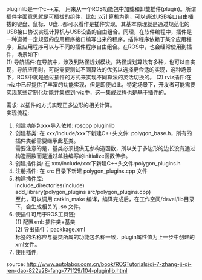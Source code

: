 pluginlib是一个c++库， 用来从一个ROS功能包中加载和卸载插件(plugin)。所谓插件字面意思就是可插拔的组件，比如:以计算机为例，可以通过USB接口自由插拔的键盘、鼠标、U盘...都可以看作是插件实现，其基本原理就是通过规范化的USB接口协议实现计算机与USB设备的自由组合。同理，在软件编程中，插件是一种遵循一定规范的应用程序接口编写出来的程序，插件程序依赖于某个应用程序，且应用程序可以与不同的插件程序自由组合。在ROS中，也会经常使用到插件，场景如下:  
(1) 导航插件:在导航中，涉及到路径规划模块，路径规划算法有多种，也可以自实现，导航应用时，可能需要测试不同算法的优劣以选择更合适的实现，这种场景下，ROS中就是通过插件的方式来实现不同算法的灵活切换的。 
(2) rviz插件:在rviz中已经提供了丰富的功能实现，但是即便如此，特定场景下，开发者可能需要实现某些定制化功能并集成到rviz中，这一集成过程也是基于插件的。 

需求: 以插件的方式实现正多边形的相关计算。  
实现流程:  
1. 创建功能包xxx导入依赖: roscpp pluginlib   
2. 创建基类: 在 xxx/include/xxx下新建C++头文件: polygon_base.h，所有的插件类都需要继承此基类。  
   需要注意的是，基类必须提供无参构造函数，所以关于多边形的边长没有通过构造函数而是通过单独编写的initialize函数传参。 
3. 创建插件类: 在 xxx/include/xxx下新建C++头文件:polygon_plugins.h
4. 注册插件: 在 src 目录下新建 polygon_plugins.cpp 文件  
5. 构建插件库:  
   include_directories(include)  
   add_library(polygon_plugins src/polygon_plugins.cpp)  
至此，可以调用 catkin_make 编译，编译完成后，在工作空间/devel/lib目录下，会生成相关的 .so 文件。  
6. 使插件可用于ROS工具链;  
(1) 配置xml: 插件类+基类  
(2) 导出插件：packkage.xml   
    标签<xxx />的名称应与基类所属的功能包名称一致，plugin属性值为上一步中创建的xml文件。 
7. 使用插件;  

source: http://www.autolabor.com.cn/book/ROSTutorials/di-7-zhang-ji-qi-ren-dao-822a28-fang-771f29/104-pluginlib.html